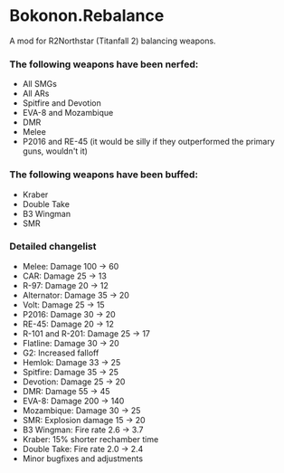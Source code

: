 # Bokonon.Rebalance
A mod for R2Northstar (Titanfall 2) balancing weapons.

### The following weapons have been nerfed:

- All SMGs<br>
- All ARs<br>
- Spitfire and Devotion<br>
- EVA-8 and Mozambique<br>
- DMR<br>
- Melee<br>
- P2016 and RE-45 (it would be silly if they outperformed the primary guns, wouldn't it)<br>

### The following weapons have been buffed:
- Kraber<br>
- Double Take<br>
- B3 Wingman<br>
- SMR<br>

### Detailed changelist

- Melee: Damage 100 -> 60
- CAR: Damage 25 -> 13
- R-97: Damage 20 -> 12
- Alternator: Damage 35 -> 20
- Volt: Damage 25 -> 15
- P2016: Damage 30 -> 20
- RE-45: Damage 20 -> 12
- R-101 and R-201: Damage 25 -> 17
- Flatline: Damage 30 -> 20
- G2: Increased falloff
- Hemlok: Damage 33 -> 25
- Spitfire: Damage 35 -> 25
- Devotion: Damage 25 -> 20
- DMR: Damage 55 -> 45
- EVA-8: Damage 200 -> 140
- Mozambique: Damage 30 -> 25
- SMR: Explosion damage 15 -> 20
- B3 Wingman: Fire rate 2.6 -> 3.7
- Kraber: 15% shorter rechamber time
- Double Take: Fire rate 2.0 -> 2.4
- Minor bugfixes and adjustments
